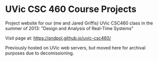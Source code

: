 # UVic CSC 460 Course Projects

Project website for our (me and Jared Griffis) UVic CSC460 class in the summer of 2013: "Design and Analysis of Real-Time Systems" 

Visit page at: https://andpol.github.io/uvic-csc460/


Previously hosted on UVic web servers, but moved here for archival purposes due to decomissioning.
